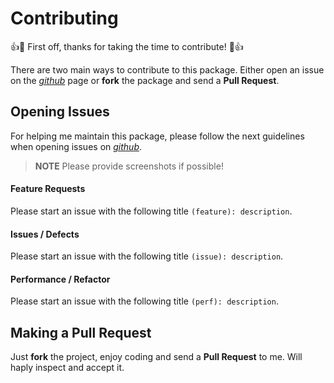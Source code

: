 # Contributing

:+1::tada: First off, thanks for taking the time to contribute! :tada::+1:

There are two main ways to contribute to this package. Either open an issue on the [*github*]() page or **fork** the package and send a **Pull Request**.

## Opening Issues

For helping me maintain this package, please follow the next guidelines when opening issues on [*github*]().

> **NOTE** Please provide screenshots if possible!

#### Feature Requests
Please start an issue with the following title `(feature): description`.

#### Issues / Defects
Please start an issue with the following title `(issue): description`.

#### Performance / Refactor
Please start an issue with the following title `(perf): description`.

## Making a Pull Request

Just **fork** the project, enjoy coding and send a **Pull Request** to me. Will haply inspect and accept it.
